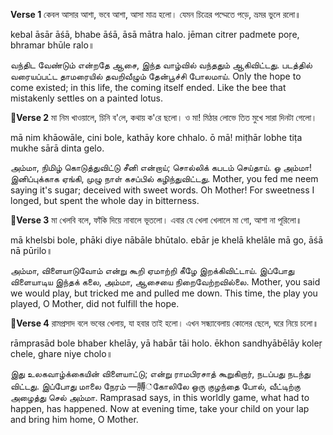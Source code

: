 **Verse 1**
কেবল আসার আশা, ভবে আশা, আসা মাত্র হলো।
যেমন চিত্রের পদ্মেতে পড়ে, ভ্রমর ভুলে রলো॥

kebal āsār āśā, bhabe āśā, āsā mātra halo.
jēman citrer padmete poṛe, bhramar bhūle ralo॥

வந்திட வேண்டும் என்றதே ஆசை, இந்த வாழ்வில் வந்ததும் ஆகிவிட்டது.
படத்தில் வரையப்பட்ட தாமரையில் தவறிவீழும் தேன்பூச்சி போலமாய்.
Only the hope to come existed; in this life, the coming itself ended.
Like the bee that mistakenly settles on a painted lotus.

🔸**Verse 2**
মা নিম খাওয়ালে, চিনি ব'লে, কথায় ক'রে ছলো।
ও মা! মিঠার লোভে তিত মুখে সারা দিনটা গেলো।

mā nim khāowāle, cini bole, kathāy kore chhalo.
ō mā! miṭhār lobhe tiṭa mukhe sārā dinta gelo.

அம்மா, நிமிழ் கொடுத்துவிட்டு சீனி என்றாய்; சொல்லிக் கபடம் செய்தாய்.
ஓ அம்மா! இனிப்புக்காக ஏங்கி, முழு நாள் கசப்பில் கழிந்துவிட்டது.
Mother, you fed me neem saying it's sugar; deceived with sweet words.
Oh Mother! For sweetness I longed, but spent the whole day in bitterness.

🔸**Verse 3**
মা খেলবি বলে, ফাঁকি দিয়ে নাবালে ভূতলো।
এবার যে খেলা খেলালে মা গো, আশা না পূরিলো॥

mā khelsbi bole, phāki diye nābāle bhūtalo.
ebār je khelā khelāle mā go, āśā nā pūrilo॥

அம்மா, விளையாடுவோம் என்று கூறி ஏமாற்றி கீழே இறக்கிவிட்டாய்.
இப்போது விளையாடிய இந்தக் கலை, அம்மா, ஆசையை நிறைவேற்றவில்லை.
Mother, you said we would play, but tricked me and pulled me down.
This time, the play you played, O Mother, did not fulfill the hope.

🔸**Verse 4**
রামপ্রসাদ বলে ভবের খেলায়, যা হবার তাই হলো।
এখন সন্ধ্যাবেলায় কোলের ছেলে, ঘরে নিয়ে চলো॥

rāmprasād bole bhaber khelāy, yā habār tāi holo.
ēkhon sandhyābēlāy koleṛ chele, ghare niye cholo॥

இது உலகவாழ்க்கையின் விளையாட்டு; என்று ராமபிரசாத் கூறுகிறார், நடப்பது நடந்து விட்டது.
இப்போது மாலை நேரம் —膊்கோலிலே ஒரு குழந்தை போல், வீட்டிற்கு அழைத்து செல் அம்மா.
Ramprasad says, in this worldly game, what had to happen, has happened.
Now at evening time, take your child on your lap and bring him home, O Mother.
